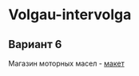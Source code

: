 # Volgau-intervolga

## Вариант 6
Магазин моторных масел - [макет](https://www.ozon.ru/product/motornoe-maslo-shell-helix-hx8-synthetic-sinteticheskoe-5w-40-4-l-140564894/?_bctx=CAMQmrCDQw&asb=gwaVwLKh5rTYvLe5XhHzK8eWDnWiW1MrBEkmH9VpZUU%253D&asb2=xIT2OwxbjsWiRcuAvT4G9Wxgc66nvixa_fgVJxyACKU)

